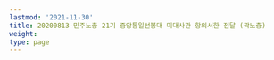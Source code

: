 ```yaml
---
lastmod: '2021-11-30'
title: 20200813-민주노총 21기 중앙통일선봉대 미대사관 항의서한 전달 (곽노충)
weight: 
type: page
---
```

